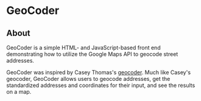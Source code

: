 GeoCoder
========

About
-----

GeoCoder is a simple HTML- and JavaScript-based front end demonstrating how
to utilize the Google Maps API to geocode street addresses.

GeoCoder was inspired by Casey Thomas's [geocoder][]. Much like Casey's 
geocoder, GeoCoder allows users to geocode addresses, get the standardized
addresses and coordinates for their input, and see the results on a map.

[geocoder]: https://github.com/caseypt/geocoder
